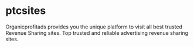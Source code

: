 # ptcsites
Organicprofitads provides you the unique platform to visit all best trusted Revenue Sharing sites. Top trusted and reliable advertising revenue sharing sites.
